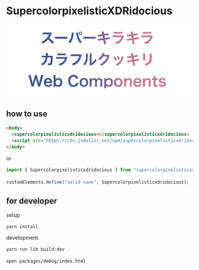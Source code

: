 # SupercolorpixelisticXDRidocious

![カバー](./imgs/cover.png)

## how to use

```html
<body>
  <supercolorpixelisticxdridocious></supercolorpixelisticxdridocious>
  <script src="https://cdn.jsdelivr.net/npm/supercolorpixelisticxdridocious@0.0.3"></script>
</body>
```

or

```ts
import { Supercolorpixelisticxdridocious } from "supercolorpixelisticxdridocious";

customElements.define("valid-name", Supercolorpixelisticxdridocious);
```

## for developer

setup

```
yarn install
```

development

```
yarn run lib build:dev

open packages/debug/index.html
```
